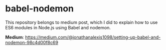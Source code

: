 # babel-nodemon

This repository belongs to medium post, which I did to explain how to use ES6 modules in Node.js using Babel and nodemon. 


**Medium**: https://medium.com/@jonathanalexis1098/setting-up-babel-and-nodemon-98c4d00f8c69
